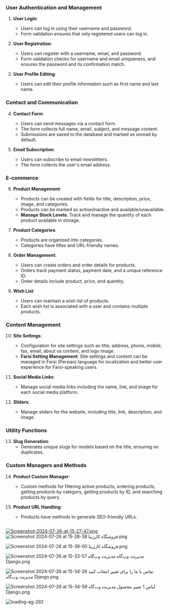 ### User Authentication and Management

1. **User Login**:
   
   - Users can log in using their username and password.
   - Form validation ensures that only registered users can log in.

2. **User Registration**:
   
   - Users can register with a username, email, and password.
   - Form validation checks for username and email uniqueness, and ensures the password and its confirmation match.

3. **User Profile Editing**:
   
   - Users can edit their profile information such as first name and last name.

### Contact and Communication

4. **Contact Form**:
   
   - Users can send messages via a contact form.
   - The form collects full name, email, subject, and message content.
   - Submissions are saved to the database and marked as unread by default.

5. **Email Subscription**:
   
   - Users can subscribe to email newsletters.
   - The form collects the user's email address.

### E-commerce

6. **Product Management**:
   
   - Products can be created with fields for title, description, price, image, and categories.
   - Products can be marked as active/inactive and available/unavailable.
   - **Manage Stock Levels**: Track and manage the quantity of each product available in storage.

7. **Product Categories**:
   
   - Products are organized into categories.
   - Categories have titles and URL-friendly names.

8. **Order Management**:
   
   - Users can create orders and order details for products.
   - Orders track payment status, payment date, and a unique reference ID.
   - Order details include product, price, and quantity.

9. **Wish List**:
   
   - Users can maintain a wish list of products.
   - Each wish list is associated with a user and contains multiple products.

### Content Management

10. **Site Settings**:
    
    - Configuration for site settings such as title, address, phone, mobile, fax, email, about us content, and logo image.
    - **Farsi Setting Management**: Site settings and content can be managed in Farsi (Persian) language for localization and better user experience for Farsi-speaking users.

11. **Social Media Links**:
    
    - Manage social media links including the name, link, and image for each social media platform.

12. **Sliders**:
    
    - Manage sliders for the website, including title, link, description, and image.

### Utility Functions

13. **Slug Generation**:
    - Generates unique slugs for models based on the title, ensuring no duplicates.

### Custom Managers and Methods

14. **Product Custom Manager**:
    
    - Custom methods for filtering active products, ordering products, getting products by category, getting products by ID, and searching products by query.

15. **Product URL Handling**:
    
    - Products have methods to generate SEO-friendly URLs.

<img title="" src="file:///D:/Download/Screenshot 2024-07-26 at 15-27-47 فروشگاه کارزیبا.png">

[![Screenshot-2024-07-26-at-15-27-47.png](https://i.postimg.cc/GmSBy7kS/Screenshot-2024-07-26-at-15-27-47.png)](https://postimg.cc/WdgbR7YM)
![Screenshot 2024-07-26 at 15-28-38 فروشگاه کارزیبا.png](D:\Download\Screenshot%202024-07-26%20at%2015-28-38%20فروشگاه%20کارزیبا.png)

![Screenshot 2024-07-26 at 15-39-00 فروشگاه کارزیبا.png](D:\Download\Screenshot%202024-07-26%20at%2015-39-00%20فروشگاه%20کارزیبا.png)

![Screenshot 2024-07-26 at 15-33-57 مدیریت وب‌گاه مدیریت وب‌گاه Django.png](D:\Download\Screenshot%202024-07-26%20at%2015-33-57%20مدیریت%20وب‌گاه%20مدیریت%20وب‌گاه%20Django.png)

![Screenshot 2024-07-26 at 15-34-26 تماس با ما را برای تغییر انتخاب کنید مدیریت وب‌گاه Django.png](D:\Download\Screenshot%202024-07-26%20at%2015-34-26%20تماس%20با%20ما%20را%20برای%20تغییر%20انتخاب%20کنید%20مدیریت%20وب‌گاه%20Django.png)

![Screenshot 2024-07-26 at 15-34-59 لباس 1 تغییر محصول مدیریت وب‌گاه Django.png](D:\Download\Screenshot%202024-07-26%20at%2015-34-59%20لباس%201%20تغییر%20محصول%20مدیریت%20وب‌گاه%20Django.png)

![loading-ag-292](D:\Download\Screenshot%202024-07-26%20at%2015-35-38%20کاربر%20را%20برای%20تغییر%20انتخاب%20کنید%20مدیریت%20وب‌گاه%20Django.png)

